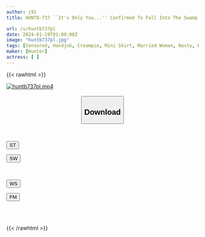 ```yaml
---
author: j91
title: HUNTB-737 ``It's Only You...'' Confirmed To Fall Into The Swamp! A Rejuvenating Beauty Treatment For A Married Woman Who Will Nui You Many Times! I Won't Let Go Of My Cock Even If I Cum Once! Re-insert The Revived Penis Immediately With A Follow-up Vacuum!

url: /v/huntb737pl
date: 2024-01-19T01:09:00Z
image: "huntb737pl.jpg"
tags: [Censored, Handjob, Creampie, Mini Skirt, Married Woman, Nasty, Hardcore	]
maker: [Hunter]
actress: [ ]
---
```



{{< rawhtml >}}

<div class="video" data-videoid="OVdve7e1KdhZQMA">
    <a href="javascript:;">
        <img src="/v/huntb737pl/huntb737pl.jpg" width="WIDTH" height="HEIGHT" alt="huntb737pl.mp4" loading="lazy">
    </a>
</div>

<script type="text/javascript" src="https://j91.asia/asset/on-demand-st.js"></script>

<br>
  <link rel="stylesheet" href="https://j91.asia/asset/bs5.css">
  
  <center>
  <button class="btn btn-primary" type="button" data-bs-toggle="collapse" data-bs-target=".multi-collapse" aria-expanded="false" aria-controls="multiCollapseExample1 multiCollapseExample2"><h2>Download</h2></button></center>
</p>
<div class="row">
  <div class="col">
    <div class="collapse multi-collapse" id="multiCollapseExample1">
      <div class="card card-body">
	      	      <br>
<div class="buttons">  
<p><a href="https://streamtape.to/v/OVdve7e1KdhZQMA" target="_blank"><button class="btn-hover color-3"><i class="fa fa-download"></i> ST</button></a></p>
<p><a href="https://flaswish.com/ku156ls5zf06" target="_blank"><button class="btn-hover color-2"><i class="fa fa-download"></i> SW</button></a></p></div>
    </div>
  </div>
</div>
  <div class="col">
    <div class="collapse multi-collapse" id="multiCollapseExample2">
      <div class="card card-body">
	      <br>
<div class="buttons">
<p><a href="https://wolfstream.tv/f3w11pgvmofd/HUNTB-737.mp4.html" target="_blank"><button class="btn-hover color-9"><i class="fa fa-download"></i> WS</button></a></p>
<p><a href="https://filemoon.sx/d/mw2oexinuwrd" target="_blank"><button class="btn-hover color-8"><i class="fa fa-download"></i> FM</button></a></p></div>
<br><br>
      </div>
    </div>
  </div>
</div>

{{< /rawhtml >}}